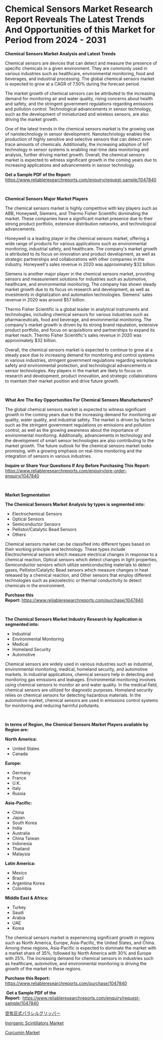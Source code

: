 <p><h1>Chemical Sensors Market Research Report Reveals The Latest Trends And Opportunities of this Market for Period from 2024 - 2031</h1></p><p><strong>Chemical Sensors Market Analysis and Latest Trends</strong></p>
<p><p>Chemical sensors are devices that can detect and measure the presence of specific chemicals in a given environment. They are commonly used in various industries such as healthcare, environmental monitoring, food and beverages, and industrial processing. The global chemical sensors market is expected to grow at a CAGR of 7.50% during the forecast period.</p><p>The market growth of chemical sensors can be attributed to the increasing demand for monitoring air and water quality, rising concerns about health and safety, and the stringent government regulations regarding emissions and pollution control. Technological advancements in sensor technology, such as the development of miniaturized and wireless sensors, are also driving the market growth.</p><p>One of the latest trends in the chemical sensors market is the growing use of nanotechnology in sensor development. Nanotechnology enables the production of highly sensitive and selective sensors that can detect even trace amounts of chemicals. Additionally, the increasing adoption of IoT technology in sensor systems is enabling real-time data monitoring and analysis, further driving market growth. Overall, the chemical sensors market is expected to witness significant growth in the coming years due to increasing applications and advancements in sensor technology.</p></p>
<p><strong>Get a Sample PDF of the Report:&nbsp;</strong> <a href="https://www.reliableresearchreports.com/enquiry/request-sample/1047840">https://www.reliableresearchreports.com/enquiry/request-sample/1047840</a></p>
<p>&nbsp;</p>
<p><strong>Chemical Sensors Major Market Players</strong></p>
<p><p>The chemical sensors market is highly competitive with key players such as ABB, Honeywell, Siemens, and Thermo Fisher Scientific dominating the market. These companies have a significant market presence due to their strong product portfolio, extensive distribution networks, and technological advancements.</p><p>Honeywell is a leading player in the chemical sensors market, offering a wide range of products for various applications such as environmental monitoring, industrial safety, and healthcare. The company's market growth is attributed to its focus on innovation and product development, as well as strategic partnerships and collaborations with other companies in the industry. Honeywell's sales revenue in 2020 was approximately $32 billion.</p><p>Siemens is another major player in the chemical sensors market, providing sensors and measurement solutions for industries such as automotive, healthcare, and environmental monitoring. The company has shown steady market growth due to its focus on research and development, as well as investments in digitalization and automation technologies. Siemens' sales revenue in 2020 was around $57 billion.</p><p>Thermo Fisher Scientific is a global leader in analytical instruments and technologies, including chemical sensors for various industries such as pharmaceuticals, food and beverage, and environmental monitoring. The company's market growth is driven by its strong brand reputation, extensive product portfolio, and focus on acquisitions and partnerships to expand its market reach. Thermo Fisher Scientific's sales revenue in 2020 was approximately $32 billion.</p><p>Overall, the chemical sensors market is expected to continue to grow at a steady pace due to increasing demand for monitoring and control systems in various industries, stringent government regulations regarding workplace safety and environmental protection, and technological advancements in sensor technologies. Key players in the market are likely to focus on research and development, product innovation, and strategic collaborations to maintain their market position and drive future growth.</p></p>
<p>&nbsp;</p>
<p><strong>What Are The Key Opportunities For Chemical Sensors Manufacturers?</strong></p>
<p><p>The global chemical sensors market is expected to witness significant growth in the coming years due to the increasing demand for monitoring air quality, water quality, and industrial safety. The market is driven by factors such as the stringent government regulations on emissions and pollution control, as well as the growing awareness about the importance of environmental monitoring. Additionally, advancements in technology and the development of smart sensor technologies are also contributing to the market growth. The future outlook for the chemical sensors market looks promising, with a growing emphasis on real-time monitoring and the integration of sensors in various industries.</p></p>
<p><strong>Inquire or Share Your Questions If Any Before Purchasing This Report:</strong> <a href="https://www.reliableresearchreports.com/enquiry/pre-order-enquiry/1047840">https://www.reliableresearchreports.com/enquiry/pre-order-enquiry/1047840</a></p>
<p>&nbsp;</p>
<p><strong>Market Segmentation</strong></p>
<p><strong>The Chemical Sensors Market Analysis by types is segmented into:</strong></p>
<p><ul><li>Electrochemical Sensors</li><li>Optical Sensors</li><li>Semiconductor Sensors</li><li>Pellistor/Catalytic Bead Sensors</li><li>Others</li></ul></p>
<p><p>Chemical sensors market can be classified into different types based on their working principle and technology. These types include Electrochemical sensors which measure electrical changes in response to a chemical reaction, Optical sensors which detect changes in light properties, Semiconductor sensors which utilize semiconducting materials to detect gases, Pellistor/Catalytic Bead sensors which measure changes in heat released by a chemical reaction, and Other sensors that employ different technologies such as piezoelectric or thermal conductivity to detect chemicals in the environment.</p></p>
<p><strong>Purchase this Report:&nbsp;</strong><a href="https://www.reliableresearchreports.com/purchase/1047840">https://www.reliableresearchreports.com/purchase/1047840</a></p>
<p>&nbsp;</p>
<p><strong>The Chemical Sensors Market Industry Research by Application is segmented into:</strong></p>
<p><ul><li>Industrial</li><li>Environmental Monitoring</li><li>Medical</li><li>Homeland Security</li><li>Automotive</li></ul></p>
<p><p>Chemical sensors are widely used in various industries such as industrial, environmental monitoring, medical, homeland security, and automotive markets. In industrial applications, chemical sensors help in detecting and monitoring gas emissions and leakages. Environmental monitoring involves using chemical sensors to monitor air and water quality. In the medical field, chemical sensors are utilized for diagnostic purposes. Homeland security relies on chemical sensors for detecting hazardous materials. In the automotive market, chemical sensors are used in emissions control systems for monitoring and reducing harmful pollutants.</p></p>
<p>&nbsp;</p>
<p><strong>In terms of Region, the Chemical Sensors Market Players available by Region are:</strong></p>
<p>
    <p> <strong> North America: </strong>
        <ul>
            <li>United States</li>
            <li>Canada</li>
        </ul>
        </p> 
    <p> <strong> Europe: </strong>
        <ul>
            <li>Germany</li>
            <li>France</li>
            <li>U.K.</li>
            <li>Italy</li>
            <li>Russia</li>
        </ul>
        </p> 
    <p> <strong> Asia-Pacific: </strong>
        <ul>
            <li>China</li>
            <li>Japan</li>
            <li>South Korea</li>
            <li>India</li>
            <li>Australia</li>
            <li>China Taiwan</li>
            <li>Indonesia</li>
            <li>Thailand</li>
            <li>Malaysia</li>
        </ul>
        </p> 
    <p> <strong> Latin America: </strong>
        <ul>
            <li>Mexico</li>
            <li>Brazil</li>
            <li>Argentina Korea</li>
            <li>Colombia</li>
        </ul>
        </p> 
    <p> <strong> Middle East & Africa: </strong>
        <ul>
            <li>Turkey</li>
            <li>Saudi</li>
            <li>Arabia</li>
            <li>UAE</li>
            <li>Korea</li>
        </ul>
    </p>
    </p>
<p><p>The chemical sensors market is experiencing significant growth in regions such as North America, Europe, Asia-Pacific, the United States, and China. Among these regions, Asia-Pacific is expected to dominate the market with a market share of 35%, followed by North America with 30% and Europe with 25%. The increasing demand for chemical sensors in industries such as healthcare, automotive, and environmental monitoring is driving the growth of the market in these regions.</p></p>
<p><strong>Purchase this Report: </strong><a href="https://www.reliableresearchreports.com/purchase/1047840">https://www.reliableresearchreports.com/purchase/1047840</a></p>
<p>&nbsp;<strong>Get a Sample PDF of the Report:&nbsp;&nbsp;</strong><a href="https://www.reliableresearchreports.com/enquiry/request-sample/1047840">https://www.reliableresearchreports.com/enquiry/request-sample/1047840</a></p>
<p><strong></strong></p>
<p><p><a href="https://github.com/marbadji/Market-Research-Report-List-1/blob/main/13041668180.md">空気圧式パラレルグリッパー</a></p><p><a href="https://crocus-run-b5a.notion.site/Inorganic-Scintillators-Market-Growth-Market-Trends-COVID-19-Impact-and-Forecasts-for-period-from-7149cf87852547bf9f50105c1ae840a3">Inorganic Scintillators Market</a></p><p><a href="https://metal-farmhouse-e95.notion.site/Curcumin-Market-Size-Evaluating-its-Market-Trends-Growth-and-Projections-2024-2031-b571242f41ed49e0adc80555a0cb2908">Curcumin Market</a></p></p>